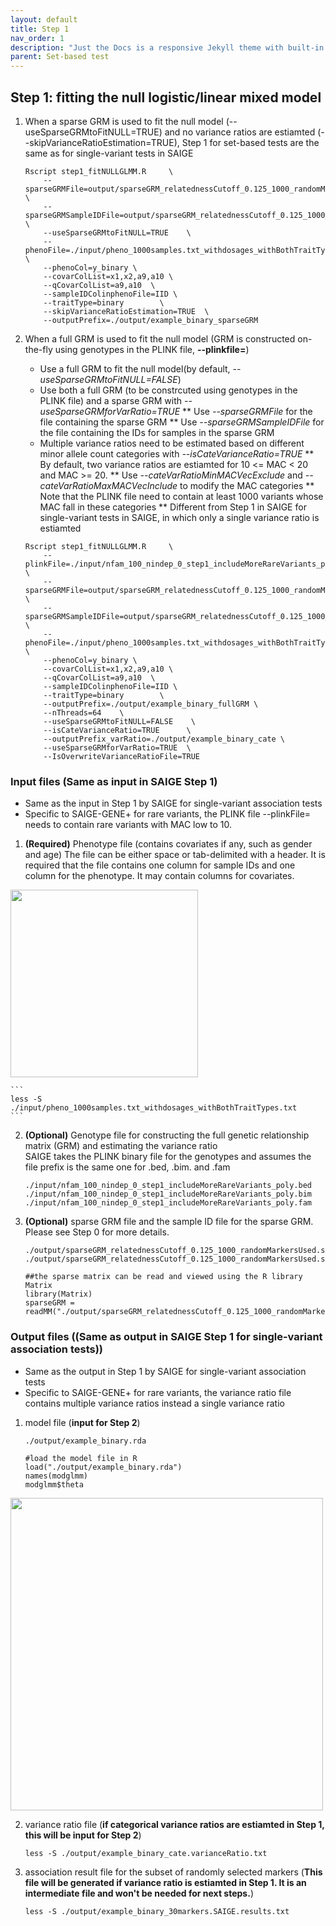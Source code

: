 ```yaml
---
layout: default
title: Step 1
nav_order: 1
description: "Just the Docs is a responsive Jekyll theme with built-in search that is easily customizable and hosted on GitHub Pages."
parent: Set-based test
---
```



## Step 1: fitting the null logistic/linear mixed model

1.  When a sparse GRM is used to fit the null model (--useSparseGRMtoFitNULL=TRUE) and no variance ratios are estiamted (--skipVarianceRatioEstimation=TRUE), Step 1 for set-based tests are the same as for single-variant tests in SAIGE


    ```
    Rscript step1_fitNULLGLMM.R     \
        --sparseGRMFile=output/sparseGRM_relatednessCutoff_0.125_1000_randomMarkersUsed.sparseGRM.mtx   \
        --sparseGRMSampleIDFile=output/sparseGRM_relatednessCutoff_0.125_1000_randomMarkersUsed.sparseGRM.mtx.sampleIDs.txt     \
        --useSparseGRMtoFitNULL=TRUE    \
        --phenoFile=./input/pheno_1000samples.txt_withdosages_withBothTraitTypes.txt \
        --phenoCol=y_binary \
        --covarColList=x1,x2,a9,a10 \
        --qCovarColList=a9,a10  \
        --sampleIDColinphenoFile=IID \
        --traitType=binary        \
        --skipVarianceRatioEstimation=TRUE	\
        --outputPrefix=./output/example_binary_sparseGRM
    ```

2. When a full GRM is used to fit the null model (GRM is constructed on-the-fly using genotypes in the PLINK file, **--plinkfile=**)
   
   * Use a full GRM to fit the null model(by default, *--useSparseGRMtoFitNULL=FALSE*)
   * Use both a full GRM (to be constrcuted using genotypes in the PLINK file) and a sparse GRM with *--useSparseGRMforVarRatio=TRUE*
       ** Use *--sparseGRMFile* for the file containing the sparse GRM
       ** Use *--sparseGRMSampleIDFile* for the file containing the IDs for samples in the sparse GRM
   * Multiple variance ratios need to be estimated based on different minor allele count categories with *--isCateVarianceRatio=TRUE*
       ** By default, two variance ratios are estiamted for 10 <= MAC < 20 and MAC >= 20.
       ** Use *--cateVarRatioMinMACVecExclude* and *--cateVarRatioMaxMACVecInclude* to modify the MAC categories
       ** Note that the PLINK file need to contain at least 1000 variants whose MAC fall in these categories
       ** Different from Step 1 in SAIGE for single-variant tests in SAIGE, in which only a single variance ratio is estiamted

    ```
    Rscript step1_fitNULLGLMM.R     \
        --plinkFile=./input/nfam_100_nindep_0_step1_includeMoreRareVariants_poly_22chr  \
        --sparseGRMFile=output/sparseGRM_relatednessCutoff_0.125_1000_randomMarkersUsed.sparseGRM.mtx   \
        --sparseGRMSampleIDFile=output/sparseGRM_relatednessCutoff_0.125_1000_randomMarkersUsed.sparseGRM.mtx.sampleIDs.txt     \
        --phenoFile=./input/pheno_1000samples.txt_withdosages_withBothTraitTypes.txt \
        --phenoCol=y_binary \
        --covarColList=x1,x2,a9,a10 \
        --qCovarColList=a9,a10  \
        --sampleIDColinphenoFile=IID \
        --traitType=binary        \
        --outputPrefix=./output/example_binary_fullGRM \
        --nThreads=64    \
        --useSparseGRMtoFitNULL=FALSE    \
        --isCateVarianceRatio=TRUE      \
        --outputPrefix_varRatio=./output/example_binary_cate \
        --useSparseGRMforVarRatio=TRUE  \
        --IsOverwriteVarianceRatioFile=TRUE
    ```


### Input files (Same as input in SAIGE Step 1)

* Same as the input in Step 1 by SAIGE for single-variant association tests <br/>
* Specific to SAIGE-GENE+ for rare variants, the PLINK file --plinkFile= needs to contain rare variants with MAC low to 10. 


1. **(Required)** Phenotype file (contains covariates if any, such as gender and age)
The file can be either space or tab-delimited with a header. It is required that the file contains one column for sample IDs and one column for the phenotype. It may contain columns for covariates. <br/>

<img src="{{site.baseurl | prepend: site.url}}/assets/img/pheno_head.png" width="300">

    ```
    less -S ./input/pheno_1000samples.txt_withdosages_withBothTraitTypes.txt
    ```

2. **(Optional)** Genotype file for constructing the full genetic relationship matrix (GRM) and estimating the variance ratio<br/>
SAIGE takes the PLINK binary file for the genotypes and assumes the file prefix is the same one for .bed, .bim. and .fam

    ```
    ./input/nfam_100_nindep_0_step1_includeMoreRareVariants_poly.bed
    ./input/nfam_100_nindep_0_step1_includeMoreRareVariants_poly.bim
    ./input/nfam_100_nindep_0_step1_includeMoreRareVariants_poly.fam
    ```


3. **(Optional)** sparse GRM file and the sample ID file for the sparse GRM. Please see Step 0 for more details.

    ```
    ./output/sparseGRM_relatednessCutoff_0.125_1000_randomMarkersUsed.sparseGRM.mtx
    ./output/sparseGRM_relatednessCutoff_0.125_1000_randomMarkersUsed.sparseGRM.mtx.sampleIDs.txt

    ##the sparse matrix can be read and viewed using the R library Matrix
    library(Matrix)
    sparseGRM = readMM("./output/sparseGRM_relatednessCutoff_0.125_1000_randomMarkersUsed.sparseGRM.mtx")

    ```

### Output files ((Same as output in SAIGE Step 1 for single-variant association tests))
* Same as the output in Step 1 by SAIGE for single-variant association tests <br/>
* Specific to SAIGE-GENE+ for rare variants, the variance ratio file contains multiple variance ratios instead a single variance ratio  


1. model file (**input for Step 2**)


    ```
    ./output/example_binary.rda

    #load the model file in R
    load("./output/example_binary.rda")
    names(modglmm)
    modglmm$theta

    ```
<img src="{{site.baseurl | prepend: site.url}}/assets/img/SAIGE-step1-output.png" width="500">

2. variance ratio file (**if categorical variance ratios are estiamted in Step 1, this will be input for Step 2**)

    ```
    less -S ./output/example_binary_cate.varianceRatio.txt
    ```


3. association result file for the subset of randomly selected markers (**This file will be generated if variance ratio is estiamted in Step 1. It is an intermediate file and won't be needed for next steps.**)

    ```
    less -S ./output/example_binary_30markers.SAIGE.results.txt
    ```
